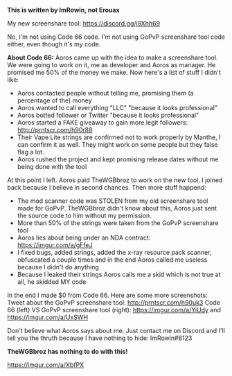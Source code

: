 **This is written by ImRowin, not Erouax**

My new screenshare tool: https://discord.gg/j9Xhh69

No, I'm not using Code 66 code. I'm not using GoPvP screenshare tool code either, even though it's my code.

**About Code 66:**
Aoros came up with the idea to make a screenshare tool. We were going to work on it, me as developer and Aoros as manager. He promised me 50% of the money we make. Now here's a list of stuff I didn't like:
- Aoros contacted people without telling me, promising them (a percentage of the) money
- Aoros wanted to call everything "LLC" "because it looks professional"
- Aoros botted follower or Twitter "because it looks professional"
- Aoros started a FAKE giveaway to gain more legit followers: http://prntscr.com/h90r88
- Their Vape Lite strings are confirmed not to work properly by Manthe, I can confirm it as well. They might work on some people but they false flag a lot.
- Aoros rushed the project and kept promising release dates without me being done with the tool

At this point I left. Aoros paid TheWGBbroz to work on the new tool. I joined back because I believe in second chances. Then more stuff happend:
- The mod scanner code was STOLEN from my old screenshare tool made for GoPvP. TheWGBbroz didn't know about this, Aoros just sent the source code to him without my permission.
- More than 50% of the strings were taken from the GoPvP screenshare tool
- Aoros lies about being under an NDA contract: https://imgur.com/a/gFfeJ
- I fixed bugs, added strings, added the x-ray resource pack scanner, obfuscated a couple times and in the end Aoros called me useless because I didn't do anything
- Because I leaked their strings Aoros calls me a skid which is not true at all, he skidded MY code

In the end I made $0 from Code 66. Here are some more screenshots:
Tweet about the GoPvP screenshare tool: http://prntscr.com/h90uk3
Code 66 (left) VS GoPvP screenshare tool (right): https://imgur.com/a/YiUdy and https://imgur.com/a/UxSWH

Don't believe what Aoros says about me. Just contact me on Discord and I'll tell you the thruth because I have nothing to hide: ImRowin#8123

**TheWGBbroz has nothing to do with this!**

https://imgur.com/a/XbfPX
